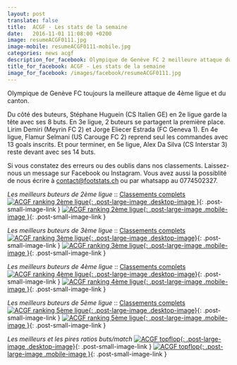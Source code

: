 ```yaml
---
layout: post
translate: false
title:  ACGF - Les stats de la semaine
date:   2016-11-01 11:08:00 +0200
image: resumeACGF0111.jpg
image-mobile: resumeACGF0111-mobile.jpg
categories: news acgf
description_for_facebook: Olympique de Genève FC 2 meilleure attaque du canton. Top buteurs&#58; Huguein Stéphane, Lirim Demiri, Jorge Eliecer Estrada, Flamur Selmani  et Alex Da Silva.
title_for_facebook: ACGF - Les stats de la semaine
image_for_facebook: /images/facebook/resumeACGF0111.jpg
---
```

Olympique de Genève FC toujours la meilleure attaque de 4ème ligue et du canton.

Du côté des buteurs, Stéphane Huguein (CS Italien GE) en 2e ligue garde la tête avec ses 8 buts. En 3e ligue, 2 buteurs se partagent la première place. Lirim Demiri (Meyrin FC 2) et Jorge Eliecer Estrada (FC Geneva 1). En 4e ligue, Flamur Selmani (US Carouge FC 2) reprend seul les commandes avec 13 goals inscrits. Et pour terminer, en 5e ligue, Alex Da Silva (CS Interstar 3) reste devant avec ses 14 buts.

Si vous constatez des erreurs ou des oublis dans nos classements. Laissez-nous un message sur Facebook ou Instagram. Vous avez aussi la possiblité de nous écrire à contact@footstats.ch ou par whatsapp au 0774502327.

_Les meilleurs buteurs de 2ème ligue_ :: [Classements complets]({{site.url}}/acgf/2eme-ligue)
[![ACGF ranking 2ème ligue]({{site.url}}/images/posts/rankings/resumeACGF20111.jpg){: .post-large-image .desktop-image }]({{site.url}}/images/posts/rankings/resumeACGF20111.jpg){: .post-small-image-link }
[![ACGF ranking 2ème ligue]({{site.url}}/images/posts/rankings/resumeACGF20111-mobile.jpg){: .post-large-image .mobile-image }]({{site.url}}/images/posts/rankings/resumeACGF20111-mobile.jpg){: .post-small-image-link }

_Les meilleurs buteurs de 3ème ligue_ :: [Classements complets]({{site.url}}/acgf/3eme-ligue)
[![ACGF ranking 3ème ligue]({{site.url}}/images/posts/rankings/resumeACGF30111.jpg){: .post-large-image .desktop-image}]({{site.url}}/images/posts/rankings/resumeACGF30111.jpg){: .post-small-image-link }
[![ACGF ranking 3ème ligue]({{site.url}}/images/posts/rankings/resumeACGF30111-mobile.jpg){: .post-large-image .mobile-image }]({{site.url}}/images/posts/rankings/resumeACGF30111-mobile.jpg){: .post-small-image-link }

_Les meilleurs buteurs de 4ème ligue_ :: [Classements complets]({{site.url}}/acgf/4eme-ligue)
[![ACGF ranking 4ème ligue]({{site.url}}/images/posts/rankings/resumeACGF40111.jpg){: .post-large-image .desktop-image}]({{site.url}}/images/posts/rankings/resumeACGF40111.jpg){: .post-small-image-link }
[![ACGF ranking 4ème ligue]({{site.url}}/images/posts/rankings/resumeACGF40111-mobile.jpg){: .post-large-image .mobile-image }]({{site.url}}/images/posts/rankings/resumeACGF40111-mobile.jpg){: .post-small-image-link }

_Les meilleurs buteurs de 5ème ligue_ :: [Classements complets]({{site.url}}/acgf/5eme-ligue)
[![ACGF ranking 5ème ligue]({{site.url}}/images/posts/rankings/resumeACGF50111.jpg){: .post-large-image .desktop-image}]({{site.url}}/images/posts/rankings/resumeACGF50111.jpg){: .post-small-image-link }
[![ACGF ranking 5ème ligue]({{site.url}}/images/posts/rankings/resumeACGF50111-mobile.jpg){: .post-large-image .mobile-image }]({{site.url}}/images/posts/rankings/resumeACGF50111-mobile.jpg){: .post-small-image-link }

_Les meilleurs et les pires ratios buts/match_
[![ACGF topflop]({{site.url}}/images/posts/topflop/ACGF0111.jpg){: .post-large-image .desktop-image}]({{site.url}}/images/posts/topflop/ACGF0111.jpg){: .post-small-image-link }
[![ACGF topflop]({{site.url}}/images/posts/topflop/ACGF0111.jpg){: .post-large-image .mobile-image }]({{site.url}}/images/posts/topflop/ACGF0111.jpg){: .post-small-image-link }